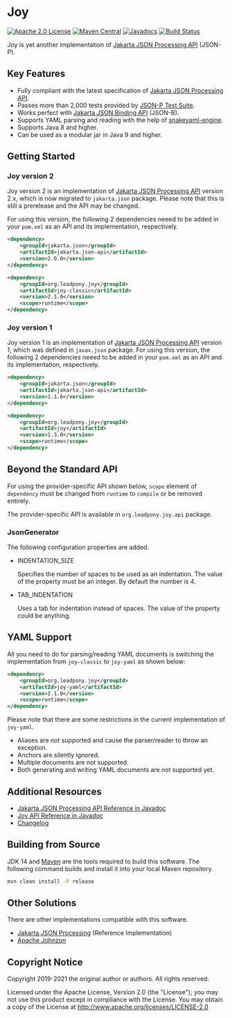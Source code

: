 # Joy

[![Apache 2.0 License](https://img.shields.io/:license-Apache%202.0-blue.svg)](https://www.apache.org/licenses/LICENSE-2.0)
[![Maven Central](https://img.shields.io/maven-central/v/org.leadpony.joy/joy-classic.svg?label=Maven%20Central)](https://search.maven.org/search?q=g:%22org.leadpony.joy%22%20AND%20a:%22joy-classic%22)
[![Javadocs](https://www.javadoc.io/badge/jakarta.json/jakarta.json-api.svg)](https://www.javadoc.io/doc/jakarta.json/jakarta.json-api/2.0.0/index.html)
[![Build Status](https://travis-ci.org/leadpony/joy.svg?branch=master)](https://travis-ci.org/leadpony/joy)

Joy is yet another implementation of [Jakarta JSON Processing API] (JSON-P).

## Key Features

* Fully compliant with the latest specification of [Jakarta JSON Processing API].
* Passes more than 2,000 tests provided by [JSON-P Test Suite].
* Works perfect with [Jakarta JSON Binding API] (JSON-B).
* Supports YAML parsing and reading with the help of [snakeyaml-engine].
* Supports Java 8 and higher.
* Can be used as a modular jar in Java 9 and higher.

## Getting Started

### Joy version 2

Joy version 2 is an implementation of [Jakarta JSON Processing API] version 2.x, which is now migrated to `jakarta.json` package. Please note that this is still a prerelease and the API may be changed.

For using this version, the following 2 dependencies neeed to be added in your `pom.xml` as an API and its implementation, respectively.

```xml
<dependency>
    <groupId>jakarta.json</groupId>
    <artifactId>jakarta.json-api</artifactId>
    <version>2.0.0</version>
</dependency>

<dependency>
    <groupId>org.leadpony.joy</groupId>
    <artifactId>joy-classic</artifactId>
    <version>2.1.0</version>
    <scope>runtime</scope>
</dependency>
```

### Joy version 1

Joy version 1 is an implementation of [Jakarta JSON Processing API] version 1, which was defined in `javax.json` package. For using this version, the following 2 dependencies neeed to be added in your `pom.xml` as an API and its implementation, respectively.

```xml
<dependency>
    <groupId>jakarta.json</groupId>
    <artifactId>jakarta.json-api</artifactId>
    <version>1.1.6</version>
</dependency>

<dependency>
    <groupId>org.leadpony.joy</groupId>
    <artifactId>joy</artifactId>
    <version>1.3.0</version>
    <scope>runtime</scope>
</dependency>
```

## Beyond the Standard API

For using the provider-specific API shown below, `scope` element of `dependency` must be changed from `runtime` to `compile` or be removed entirely.

The provider-specific API is available in `org.leadpony.joy.api` package.

### JsonGenerator

The following configuration properties are added.

* INDENTATION_SIZE

  Specifies the number of spaces to be used as an
  indentation. The value of the property must be an integer. By default the
  number is 4.

* TAB_INDENTATION

  Uses a tab for indentation instead of spaces. The
  value of the property could be anything.

## YAML Support

All you need to do for parsing/reading YAML documents is switching the implementation from `joy-classic` to `joy-yaml` as shown below:

```xml
<dependency>
    <groupId>org.leadpony.joy</groupId>
    <artifactId>joy-yaml</artifactId>
    <version>2.1.0</version>
    <scope>runtime</scope>
</dependency>
```

Please note that there are some restrictions in the current implementation of `joy-yaml`.
* Aliases are not supported and cause the parser/reader to throw an exception.
* Anchors are silently ignored.
* Multiple documents are not supported.
* Both generating and writing YAML documents are not supported yet.

## Additional Resources
* [Jakarta JSON Processing API Reference in Javadoc](https://www.javadoc.io/doc/jakarta.json/jakarta.json-api)
* [Joy API Reference in Javadoc](https://javadoc.io/doc/org.leadpony.joy/joy-core)
* [Changelog](CHANGELOG.md)

## Building from Source

JDK 14 and [Maven] are the tools required to build this software. The following command builds and install it into your local Maven repository.

```bash
mvn clean install -P release
```

## Other Solutions

There are other implementations compatible with this software.

* [Jakarta JSON Processing] (Reference Implementation)
* [Apache Johnzon]

## Copyright Notice
Copyright 2019-2021 the original author or authors. All rights reserved.

Licensed under the Apache License, Version 2.0 (the "License");
you may not use this product except in compliance with the License.
You may obtain a copy of the License at
<http://www.apache.org/licenses/LICENSE-2.0>

[Apache 2.0 License]: https://www.apache.org/licenses/LICENSE-2.0
[Apache Johnzon]: https://johnzon.apache.org/
[Jakarta JSON Binding API]: http://json-b.net/
[Jakarta JSON Processing]: https://eclipse-ee4j.github.io/jsonp/
[Jakarta JSON Processing API]: https://eclipse-ee4j.github.io/jsonp/
[JSON-P Test Suite]: https://github.com/leadpony/jsonp-test-suite
[Maven]: https://maven.apache.org/
[snakeyaml-engine]: https://bitbucket.org/asomov/snakeyaml-engine
